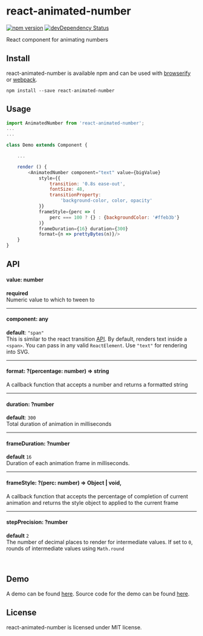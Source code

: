 # react-animated-number
[![npm version](https://badge.fury.io/js/react-animated-number.svg)](http://badge.fury.io/js/react-animated-number)
[![devDependency Status](https://david-dm.org/ameyms/react-animated-number/dev-status.svg)](https://david-dm.org/ameyms/react-animated-number#info=devDependencies)

React component for animating numbers

## Install
react-animated-number is available npm and can be used with [browserify](http://browserify.org/) or [webpack](https://webpack.github.io/).

```
npm install --save react-animated-number
```
## Usage

```js
import AnimatedNumber from 'react-animated-number';
...
...

class Demo extends Component {

    ...

    render () {
        <AnimatedNumber component="text" value={bigValue}
            style={{
                transition: '0.8s ease-out',
                fontSize: 48,
                transitionProperty:
                    'background-color, color, opacity'
            }}
            frameStyle={perc => (
                perc === 100 ? {} : {backgroundColor: '#ffeb3b'}
            )}
            frameDuration={16} duration={300}
            format={n => prettyBytes(n)}/>
    }
}
```
## API

#### value: number
**required**<br/>
Numeric value to which to tween to

----

#### component: any
**default**: `"span"`<br/>
This is similar to the react transition [API](https://facebook.github.io/react/docs/animation.html#rendering-a-different-component). By default, renders text inside a `<span>`. You can pass in any valid `ReactElement`. Use `"text"` for rendering into SVG.

----

#### format: ?(percentage: number) => string
A callback function that accepts a number and returns a formatted string

----

#### duration: ?number
**default**: `300`<br/>
Total duration of animation in milliseconds

----

#### frameDuration: ?number
**default** `16`<br/>
Duration of each animation frame in milliseconds.

----

#### frameStyle: ?(perc: number) => Object | void,
A callback function that accepts the percentage of completion of current animation and returns the style object to applied to the current frame

----

#### stepPrecision: ?number
**default** `2`<br/>
The number of decimal places to render for intermediate values.
If set to `0`, rounds of intermediate values using `Math.round`


<br/>


## Demo
A demo can be found [here](http://ameyms.com/react-animated-number/).
Source code for the demo can be found [here](https://github.com/ameyms/react-animated-number/blob/master/example/demo.jsx).

## License
react-animated-number is licensed under MIT license.
